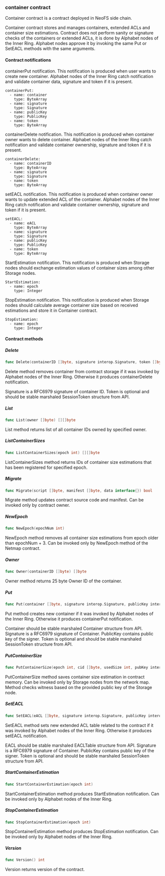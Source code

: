 ### container contract

Container contract is a contract deployed in NeoFS side chain\.

Container contract stores and manages containers\, extended ACLs and container size estimations\. Contract does not perform sanity or signature checks of the containers or extended ACLs\, it is done by Alphabet nodes of the Inner Ring\. Alphabet nodes approve it by invoking the same Put or SetEACL methods with the same arguments\.

#### Contract notifications

containerPut notification\. This notification is produced when user wants to create new container\. Alphabet nodes of the Inner Ring catch notification and validate container data\, signature and token if it is present\.

```
containerPut:
  - name: container
    type: ByteArray
  - name: signature
    type: Signature
  - name: publicKey
    type: PublicKey
  - name: token
    type: ByteArray
```

containerDelete notification\. This notification is produced when container owner wants to delete container\. Alphabet nodes of the Inner Ring catch notification and validate container ownership\, signature and token if it is present\.

```
containerDelete:
  - name: containerID
    type: ByteArray
  - name: signature
    type: Signature
  - name: token
    type: ByteArray
```

setEACL notification\. This notification is produced when container owner wants to update extended ACL of the container\. Alphabet nodes of the Inner Ring catch notification and validate container ownership\, signature and token if it is present\.

```
setEACL:
  - name: eACL
    type: ByteArray
  - name: signature
    type: Signature
  - name: publicKey
    type: PublicKey
  - name: token
    type: ByteArray
```

StartEstimation notification\. This notification is produced when Storage nodes should exchange estimation values of container sizes among other Storage nodes\.

```
StartEstimation:
  - name: epoch
    type: Integer
```

StopEstimation notification\. This notification is produced when Storage nodes should calculate average container size based on received estimations and store it in Container contract\.

```
StopEstimation:
  - name: epoch
    type: Integer
```

#### Contract methods

##### Delete

```go
func Delete(containerID []byte, signature interop.Signature, token []byte)
```

Delete method removes container from contract storage if it was invoked by Alphabet nodes of the Inner Ring\. Otherwise it produces containerDelete notification\.

Signature is a RFC6979 signature of container ID\. Token is optional and should be stable marshaled SessionToken structure from API\.

##### List

```go
func List(owner []byte) [][]byte
```

List method returns list of all container IDs owned by specified owner\.

##### ListContainerSizes

```go
func ListContainerSizes(epoch int) [][]byte
```

ListContainerSizes method returns IDs of container size estimations that has been registered for specified epoch\.

##### Migrate

```go
func Migrate(script []byte, manifest []byte, data interface{}) bool
```

Migrate method updates contract source code and manifest\. Can be invoked only by contract owner\.

##### NewEpoch

```go
func NewEpoch(epochNum int)
```

NewEpoch method removes all container size estimations from epoch older than epochNum \+ 3\. Can be invoked only by NewEpoch method of the Netmap contract\.

##### Owner

```go
func Owner(containerID []byte) []byte
```

Owner method returns 25 byte Owner ID of the container\.

##### Put

```go
func Put(container []byte, signature interop.Signature, publicKey interop.PublicKey, token []byte)
```

Put method creates new container if it was invoked by Alphabet nodes of the Inner Ring\. Otherwise it produces containerPut notification\.

Container should be stable marshaled Container structure from API\. Signature is a RFC6979 signature of Container\. PublicKey contains public key of the signer\. Token is optional and should be stable marshaled SessionToken structure from API\.

##### PutContainerSize

```go
func PutContainerSize(epoch int, cid []byte, usedSize int, pubKey interop.PublicKey)
```

PutContainerSize method saves container size estimation in contract memory\. Can be invoked only by Storage nodes from the network map\. Method checks witness based on the provided public key of the Storage node\.

##### SetEACL

```go
func SetEACL(eACL []byte, signature interop.Signature, publicKey interop.PublicKey, token []byte)
```

SetEACL method sets new extended ACL table related to the contract if it was invoked by Alphabet nodes of the Inner Ring\. Otherwise it produces setEACL notification\.

EACL should be stable marshaled EACLTable structure from API\. Signature is a RFC6979 signature of Container\. PublicKey contains public key of the signer\. Token is optional and should be stable marshaled SessionToken structure from API\.

##### StartContainerEstimation

```go
func StartContainerEstimation(epoch int)
```

StartContainerEstimation method produces StartEstimation notification\. Can be invoked only by Alphabet nodes of the Inner Ring\.

##### StopContainerEstimation

```go
func StopContainerEstimation(epoch int)
```

StopContainerEstimation method produces StopEstimation notification\. Can be invoked only by Alphabet nodes of the Inner Ring\.

##### Version

```go
func Version() int
```

Version returns version of the contract\.


